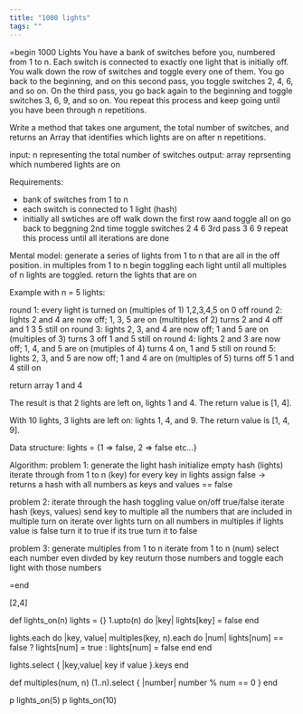 ```yaml
---
title: "1000 lights"
tags: ""
---
```


=begin
1000 Lights
You have a bank of switches before you, numbered from 1 to n. Each switch is connected to exactly one light that is initially off. You walk down the row of switches and toggle every one of them. You go back to the beginning, and on this second pass, you toggle switches 2, 4, 6, and so on. On the third pass, you go back again to the beginning and toggle switches 3, 6, 9, and so on. You repeat this process and keep going until you have been through n repetitions.

Write a method that takes one argument, the total number of switches, and returns an Array that identifies which lights are on after n repetitions.

input: n representing the total number of switches
output: array reprsenting which numbered lights are on

Requirements:

-   bank of switches from 1 to n
-   each switch is connected to 1 light  (hash)
-   initially all swtiches are off
    walk down the first row aand toggle all on
    go back to beggning
    2nd time toggle switches 2 4 6
    3rd pass 3 6 9
    repeat this process until all iterations are done 

Mental model: generate a series of lights from 1 to n that are all in the off position. in multiples from 1 to n begin toggling each light until all multiples of n lights are toggled. return the lights that are on

Example with n = 5 lights:

round 1: every light is turned on (multiples of 1) 1,2,3,4,5 on 0 off
round 2: lights 2 and 4 are now off; 1, 3, 5 are on (multitples of 2) turns 2 and 4 off and 1 3 5 still on
round 3: lights 2, 3, and 4 are now off; 1 and 5 are on (multiples of 3) turns 3 off 1 and 5 still on
round 4: lights 2 and 3 are now off; 1, 4, and 5 are on (mutiples of 4) turns 4 on, 1 and 5 still on
round 5: lights 2, 3, and 5 are now off; 1 and 4 are on (multiples of 5) turns off 5 1 and 4 still on

return array 1 and 4

The result is that 2 lights are left on, lights 1 and 4. The return value is [1, 4].

With 10 lights, 3 lights are left on: lights 1, 4, and 9. The return value is [1, 4, 9].

Data structure: 
lights = {1 => false, 2 => false etc...}

Algorithm:
problem 1: generate the light hash
    initialize empty hash (lights)
    iterate through from 1 to n (key)
      for every key in lights assign false 
      \-> returns a hash with all numbers as keys and values == false

problem 2: iterate through the hash toggling value on/off true/false
  iterate hash (keys, values)
      send key to multiple
      all the numbers that are included in multiple turn on
  iterate over lights turn on all numbers in multiples
      if lights value is false turn it to true
      if its true turn it to false

problem 3: generate multiples from 1 to n
    iterate from 1 to n (num)
        select each number even divded by key 
        reuturn those numbers and toggle each light with those numbers

=end

[2,4]

def lights_on(n)
  lights = {}
  1.upto(n) do |key|
    lights[key] = false
  end

  lights.each do |key, value|
    multiples(key, n).each do |num|
      lights[num] == false ? lights[num] = true : lights[num] = false
    end
  end

  lights.select { |key,value| key if value }.keys
end  

def multiples(num, n)
  (1..n).select { |number| number % num == 0 } 
end

p lights_on(5)
p lights_on(10)
